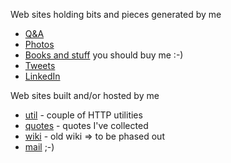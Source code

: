 Web sites holding bits and pieces generated by me

* [Q&A](https://stackoverflow.com/users/1039320/jreisinger)
* [Photos](https://www.flickr.com/photos/jozrei)
* [Books and stuff](https://amzn.com/w/23WE353M6O53S) you should buy me :-)
* [Tweets](https://twitter.com/JozefReisinger)
* [LinkedIn](https://www.linkedin.com/in/jozefreisinger/)

Web sites built and/or hosted by me

* [util](http://util.reisinge.net) - couple of HTTP utilities
* [quotes](https://quotes.reisinge.net) - quotes I've collected
* [wiki](https://wiki.reisinge.net) - old wiki => to be phased out
* [mail](https://mail.reisinge.net) ;-)